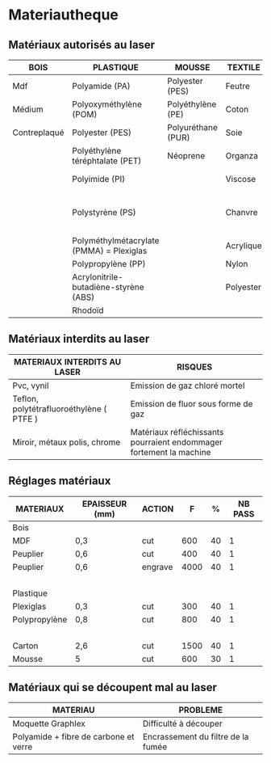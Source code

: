 # Materiautheque



## Matériaux autorisés au laser


BOIS | PLASTIQUE | MOUSSE | TEXTILE | DIVERS
-- | -- | -- | -- | --
Mdf | Polyamide (PA) | Polyester (PES) | Feutre | Cuir
Médium | Polyoxyméthylène (POM) | Polyéthylène (PE) | Coton | Papier
Contreplaqué | Polyester (PES) | Polyuréthane (PUR) | Soie | Carton
  | Polyéthylène téréphtalate (PET) | Néoprene | Organza | Carton plume
  | Polyimide (PI) |   | Viscose | Carton mousse
  | Polystyrène (PS) |   | Chanvre | Caoutchouc synthétique ( si pas de chlore)
  | Polyméthylmétacrylate (PMMA) = Plexiglas |   | Acrylique | Caoutchouc naturel
  | Polypropylène (PP) |   | Nylon |  
  | Acrylonitrile-butadiène-styrène (ABS) |   | Polyester |  
  | Rhodoïd |   |   |  



## Matériaux interdits au laser


MATERIAUX INTERDITS AU LASER | RISQUES
-- | --
Pvc, vynil | Emission de gaz chloré mortel
Teflon, polytétrafluoroéthylène ( PTFE ) | Emission de fluor sous forme de gaz
Miroir, métaux polis, chrome | Matériaux réfléchissants pourraient endommager fortement la machine



## Réglages matériaux


MATERIAUX | EPAISSEUR (mm) | ACTION | F | % | NB  PASS
-- | -- | :-- | -- | -- | --
Bois |   |   |   |   |  
MDF | 0,3 | cut | 600 | 40 | 1
Peuplier | 0,6 | cut | 400 | 40 | 1
Peuplier | 0,6 | engrave | 4000 | 40 | 1
  |   |   |   |   |  
Plastique |   |   |   |   |  
Plexiglas | 0,3 | cut | 300 | 40 | 1
Polypropylène | 0,8 | cut | 800 | 40 | 1
  |   |   |   |   |  
Carton | 2,6 | cut | 1500 | 40 | 1
Mousse | 5 | cut | 600 | 30 | 1



## Matériaux qui se découpent mal au laser


MATERIAU | PROBLEME
-- | --
Moquette Graphlex | Difficulté à découper
Polyamide + fibre de carbone et verre | Encrassement du filtre de la fumée









